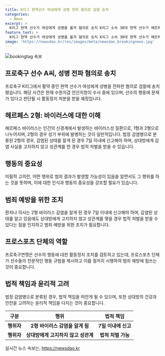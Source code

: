 ```yaml
---
title: K리그 현역선수 여성에게 성병 전파 혐의로 검찰 송치
categories:
  - News
excerpt: >
  K리그 현역 선수가 여성에게 성병을 옮겨 혐의로 송치 K리그 소속 30대 현역 선수가 헤르페스 2형 옮긴 혐의로 검찰에 송치됐다. 성병 감염 사실을 알면서도 성관계를 유지한 혐의이며, 불구속 입건된 A씨는 현재 수사 중이다. 프로축구연맹은 A 선수에 대한 활동정지를 검토 중이며, 해당 바이러스는 법정 감염병으로 분류돼 감염자는 상대방에게 고지 의무가 있다. 
feature_text: >
  K리그 현역 선수가 여성에게 성병을 옮겨 혐의로 송치 K리그 소속 30대 현역 선수가 헤르페스 2형 옮긴 혐의로 검찰에 송치됐다. 성병 감염 사실을 알면서도 성관계를 유지한 혐의이며, 불구속 입건된 A씨는 현재 수사 중이다. 프로축구연맹은 A 선수에 대한 활동정지를 검토 중이며, 해당 바이러스는 법정 감염병으로 분류돼 감염자는 상대방에게 고지 의무가 있다. 
image: 'https://newsdao.kr/res/images/meta/newsdao_breakingnews.jpg'
---
```


<p><img src="https://newsdao.kr/res/images/meta/newsdao_breakingnews.jpg" alt="bookingtag 속보" /></p>

<h2 data-ke-size="size26">프로축구 선수 A씨, 성병 전파 혐의로 송치</h2>

<p data-ke-size="size16">프로축구 K리그에서 활약 중인 현역 선수가 여성에게 성병을 전파한 혐의로 검찰에 송치됐습니다. 해당 사건은 현재 수원지검 안산지청이 수사 중에 있으며, 선수의 행동에 문제가 있다고 판단될 시 활동정지 처분을 받을 예정입니다.</p>

<h2 data-ke-size="size26">헤르페스 2형: 바이러스에 대한 이해</h2>

<p data-ke-size="size16">헤르페스 바이러스는 인간의 신경계에서 발생하는 바이러스성 질환으로, 1형과 2형으로 나누어지며, 2형의 경우 성기 부위에 발병하는 것이 일반적입니다. 법정 감염병으로 분류된 2형의 경우, 감염된 상태를 알게 된 경우 7일 이내에 신고해야 하며, 상대방에게 감염 사실을 고지하지 않고 성관계를 한 경우 법적 처벌을 받을 수 있습니다.</p>

<h2 data-ke-size="size26">행동의 중요성</h2>

<p data-ke-size="size16">미필적 고의란, 어떤 행위로 범죄 결과가 발생할 가능성이 있음을 알면서도 그 행위를 하는 것을 뜻하며, 이에 대한 인식과 행동의 중요성을 강조할 필요가 있습니다.</p>

<h2 data-ke-size="size26">범죄 예방을 위한 조치</h2>

<p data-ke-size="size16">환자나 의사는 2형 바이러스 감염을 알게 된 경우 7일 이내에 신고해야 하며, 감염된 상태를 알고 있음에도 상대방에게 고지하지 않고 성관계를 맺을 경우 법적 처벌을 받을 수 있다는 점을 인지하고 범죄 예방을 위한 조치가 필요합니다.</p>

<h2 data-ke-size="size26">프로스포츠 단체의 역할</h2>

<p data-ke-size="size16">프로축구연맹은 선수의 행동에 대한 활동정지 조치를 검토하고 있는데, 프로스포츠 단체가 선수들의 전문적인 행동 규범을 제시하고 이를 철저히 시행하여 범죄 예방에 힘쓰는 것이 중요합니다.</p>

<h2 data-ke-size="size26">법적 책임과 윤리적 고려</h2>

<p data-ke-size="size16">법정 감염병으로 분류된 경우, 법적 책임을 떠안게 될 수 있으며, 또한 상대방의 건강과 안전을 고려하는 윤리적 책임을 다지는 것이 중요합니다.</p>

<table>
<thead>
<tr>
<th style="text-align: center;">구분</th>
<th style="text-align: center;">행위</th>
<th style="text-align: center;">법적 책임</th>
</tr>
</thead>
<tbody>
<tr>
<td style="text-align: center; height: 17px;"><b>행위자</b></td>
<td style="text-align: center; height: 17px;"><b>2형 바이러스 감염을 알게 됨</b></td>
<td style="text-align: center; height: 17px;"><b>7일 이내에 신고</b></td>
</tr>
<tr>
<td style="text-align: center; height: 17px;"><b>행위자</b></td>
<td style="text-align: center; height: 17px;"><b>상대방에게 고지하지 않고 성관계</b></td>
<td style="text-align: center; height: 17px;"><b>법적 처벌 가능</b></td>
</tr>
</tbody>
</table>
실시간 뉴스 속보는, <a href="https://newsdao.kr" rel="dofollow">https://newsdao.kr</a>


